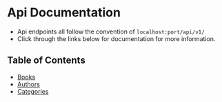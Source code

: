 # Api Documentation
- Api endpoints all follow the convention of `localhost:port/api/v1/`  
- Click through the links below for documentation for more information.

## Table of Contents
- [Books](./Books.md)  
- [Authors](./Authors.md) 
- [Categories](./Categories.md)  










